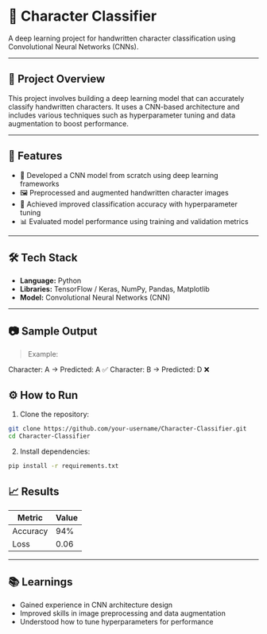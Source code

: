
# 🧠 Character Classifier

A deep learning project for handwritten character classification using Convolutional Neural Networks (CNNs).


---

## 📌 Project Overview

This project involves building a deep learning model that can accurately classify handwritten characters. It uses a CNN-based architecture and includes various techniques such as hyperparameter tuning and data augmentation to boost performance.

---

## 🚀 Features

- 🧠 Developed a CNN model from scratch using deep learning frameworks
- 🖼️ Preprocessed and augmented handwritten character images
- 🎯 Achieved improved classification accuracy with hyperparameter tuning
- 📊 Evaluated model performance using training and validation metrics

---

## 🛠️ Tech Stack

- **Language:** Python  
- **Libraries:** TensorFlow / Keras, NumPy, Pandas, Matplotlib  
- **Model:** Convolutional Neural Networks (CNN)

---

## 📷 Sample Output
 
> Example:



Character: A → Predicted: A ✅
Character: B → Predicted: D ❌




## ⚙️ How to Run

1. Clone the repository:

```bash
git clone https://github.com/your-username/Character-Classifier.git
cd Character-Classifier
```

2. Install dependencies:

```bash
pip install -r requirements.txt
```




## 📈 Results

| Metric   | Value |
| -------- | ----- |
| Accuracy | 94%   |
| Loss     | 0.06  |


---

## 📚 Learnings

* Gained experience in CNN architecture design
* Improved skills in image preprocessing and data augmentation
* Understood how to tune hyperparameters for performance


